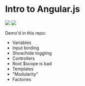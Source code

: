 # Intro to Angular.js

![](https://img.shields.io/badge/data-none-lightgrey.svg)
![](https://img.shields.io/badge/template-angular-red.svg)

Demo'd in this repo:
- Variables
- Input binding
- Show/hide toggling
- Controllers
- Root $scope is bad
- Templates
- "Modularity"
- Factories